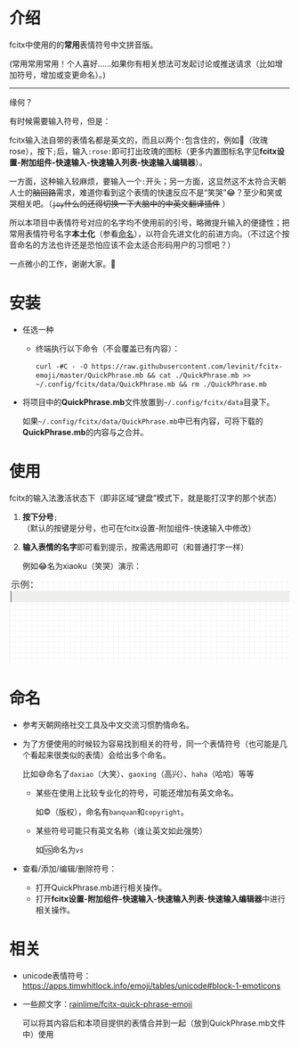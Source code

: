 # 介绍

fcitx中使用的的**常用**表情符号中文拼音版。

(常用常用常用！个人喜好……如果你有相关想法可发起讨论或推送请求（比如增加符号，增加或变更命名）。)

---

缘何？

有时候需要输入符号，但是：

fcitx输入法自带的表情名都是英文的，而且以两个`:`包含住的，例如🌹（玫瑰rose），按下`;`后，输入`:rose:`即可打出玫瑰的图标（更多内置图标名字见**fcitx设置-附加组件-快速输入-快速输入列表-快速输入编辑器**）。

一方面，这种输入较麻烦，要输入一个`:`开头；另一方面，这显然这不太符合天朝人士的~~脑回路~~需求，难道你看到这个表情的快速反应不是“笑哭”😂？至少和笑或哭相关吧。（~~`joy`什么的还得切换一下大脑中的中英文翻译插件~~ ）

所以本项目中表情符号对应的名字均不使用前的引号，略微提升输入的便捷性；把常用表情符号名字**本土化**（参看[命名](#命名)），以符合先进文化的前进方向。（不过这个按音命名的方法也许还是恐怕应该不会太适合形码用户的习惯吧？）



一点微小的工作，谢谢大家。🐸

# 安装

- 任选一种

  - 终端执行以下命令（不会覆盖已有内容）：

    ```shell
    curl -#C - -O https://raw.githubusercontent.com/levinit/fcitx-emoji/master/QuickPhrase.mb && cat ./QuickPhrase.mb >> ~/.config/fcitx/data/QuickPhrase.mb && rm ./QuickPhrase.mb
    ```

- 将项目中的**QuickPhrase.mb**文件放置到`~/.config/fcitx/data`目录下。

  如果`~/.config/fcitx/data/QuickPhrase.mb`中已有内容，可将下载的**QuickPhrase.mb**的内容与之合并。

# 使用

fcitx的输入法激活状态下（即非区域“键盘”模式下，就是能打汉字的那个状态）

1. **按下分号**`;`（默认的按键是分号，也可在fcitx设置-附加组件-快速输入中修改）

2. **输入表情的名字**即可看到提示，按需选用即可（和普通打字一样）

   例如😂名为xiaoku（笑哭）演示：

![示例](./example.gif)

# 命名

- 参考天朝网络社交工具及中文交流习惯酌情命名。

- 为了方便使用的时候较为容易找到相关的符号，同一个表情符号（也可能是几个看起来很类似的表情）会给出多个命名。

  比如😅命名了`daxiao`（大笑）、`gaoxing`（高兴）、`haha`（哈哈）等等

  - 某些在使用上比较专业化的符号，可能还增加有英文命名。

    如©（版权），命名有`banquan`和`copyright`。

  - 某些符号可能只有英文名称（谁让英文如此强势）

    如🆚命名为`vs`

- 查看/添加/编辑/删除符号：

  - 打开QuickPhrase.mb进行相关操作。
  - 打开**fcitx设置-附加组件-快速输入-快速输入列表-快速输入编辑器**中进行相关操作。

# 相关

- unicode表情符号：https://apps.timwhitlock.info/emoji/tables/unicode#block-1-emoticons

- 一些颜文字：[rainlime/fcitx-quick-phrase-emoji](https://github.com/rainlime/fcitx-quick-phrase-emoji)

  可以将其内容后和本项目提供的表情合并到一起（放到QuickPhrase.mb文件中）使用
